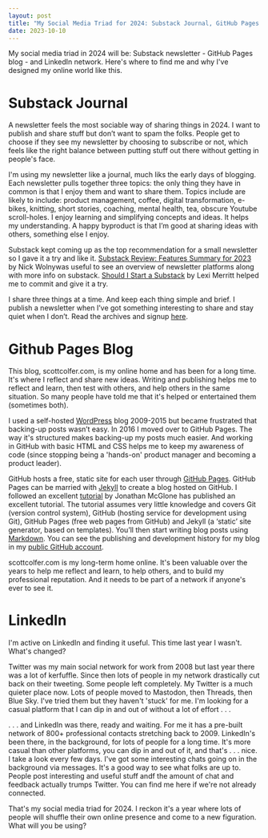 ```yaml
---
layout: post
title: "My Social Media Triad for 2024: Substack Journal, GitHub Pages Blog, and LinkedIn Network"
date: 2023-10-10
---
```


My social media triad in 2024 will be: Substack newsletter - GitHub Pages blog - and LinkedIn network. Here's where to find me and why I've designed my online world like this.

# Substack Journal

A newsletter feels the most sociable way of sharing things in 2024. I want to publish and share stuff but don’t want to spam the folks. People get to choose if they see my newsletter by choosing to subscribe or not, which feels like the right balance between putting stuff out there without getting in people's face.

I'm using my newsletter like a journal, much liks the early days of blogging. Each newsletter pulls together three topics: the only thing they have in common is that I enjoy them and want to share them. Topics include are likely to include: product management, coffee, digital transformation, e-bikes, knitting, short stories, coaching, mental health, tea, obscure Youtube scroll-holes. I enjoy learning and simplifying concepts and ideas. It helps my understanding. A happy byproduct is that I’m good at sharing ideas with others, something else I enjoy. 

Substack kept coming up as the top recommendation for a small newsletter so I gave it a try and like it. [Substack Review: Features Summary for 2023](https://nickwolny.com/substack-review) by Nick Wolnywas useful to see an overview of newsletter platforms along with more info on substack. [Should I Start a Substack](https://www.prettydecent.org/blog/substack-pros-and-cons) by Lexi Merritt helped me to commit and give it a try.

I share three things at a time. And keep each thing simple and brief. I publish a newsletter when I’ve got something interesting to share and stay quiet when I don’t. Read the archives and signup [here](https://scottcolfer.substack.com/).

# Github Pages Blog

This blog, scottcolfer.com, is my online home and has been for a long time. It's where I reflect and share new ideas. Writing and publishing helps me to reflect and learn, then test with others, and help others in the same situation. So many people have told me that it's helped or entertained them (sometimes both).

I used a self-hosted [WordPress](https://wordpress.org/) blog 2009-2015 but became frustrated that backing-up posts wasn’t easy. In 2016 I moved over to GitHub Pages. The way it's structured makes backing-up my posts much easier. And working in GitHub with basic HTML and CSS helps me to keep my awareness of code (since stopping being a 'hands-on' product manager and becoming a product leader).

GitHub hosts a free, static site for each user through [GitHub Pages](https://pages.github.com/). GitHub Pages can be married with [Jekyll](https://jekyllrb.com/) to create a blog hosted on GitHub. I followed an excellent [tutorial](https://jmcglone.com/guides/github-pages/) by Jonathan McGlone has published an excellent tutorial. The tutorial assumes very little knowledge and covers Git (version control system), GitHub (hosting service for development using Git), GitHub Pages (free web pages from GitHub) and Jekyll (a ‘static’ site generator, based on templates). You’ll then start writing blog posts using [Markdown](https://packetlife.net/media/library/16/Markdown.pdf). You can see the publishing and development history for my blog in my [public GitHub account](https://github.com/scottcolfer/scottcolfer.github.io).

scottcolfer.com is my long-term home online. It's been valuable over the years to help me reflect and learn, to help others, and to build my professional reputation. And it needs to be part of a network if anyone's ever to see it.

# LinkedIn

I'm active on LinkedIn and finding it useful. This time last year I wasn't. What's changed? 

Twitter was my main social network for work from 2008 but last year there was a lot of kerfuffle. Since then lots of people in my network drastically cut back on their tweeting. Some people left completely. My Twitter is a much quieter place now. Lots of people moved to Mastodon, then Threads, then Blue Sky. I've tried them but they haven't 'stuck' for me. I'm looking for a casual platform that I can dip in and out of without a lot of effort . . .

. . . and LinkedIn was there, ready and waiting. For me it has a pre-built network of 800+ professional contacts stretching back to 2009. LinkedIn's been there, in the background, for lots of people for a long time. It's more casual than other platforms, you can dip in and out of it, and that's . . . nice. I take a look every few days. I've got some interesting chats going on in the background via messages. It's a good way to see what folks are up to.  People post interesting and useful stuff andf the amount of chat and feedback actually trumps Twitter. You can find me here if we're not already connected.

That's my social media triad for 2024. I reckon it's a year where lots of people will shuffle their own online presence and come to a new figuration. What will you be using?

